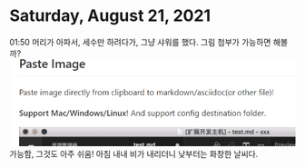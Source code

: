 # Saturday, August 21, 2021
01:50 머리가 아파서, 세수만 하려다가, 그냥 샤워를 했다.
그림 첨부가 가능하면 해볼까?
![](../attachments/2021-08-21-02-37-21.png)
가능함, 그것도 아주 쉬움!
아침 내내 비가 내리더니 낮부터는 화창한 날씨다.
